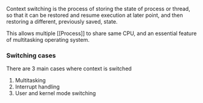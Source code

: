 Context switching is the process of storing the state of process or thread, so that it can be restored and resume execution at later point, and then restoring a different, previously saved, state.

This allows multiple [[Process]] to share same CPU, and an essential feature of multitasking operating system.

### Switching cases
There are 3 main cases where context is switched
1. Multitasking
2. Interrupt handling
3. User and kernel mode switching
